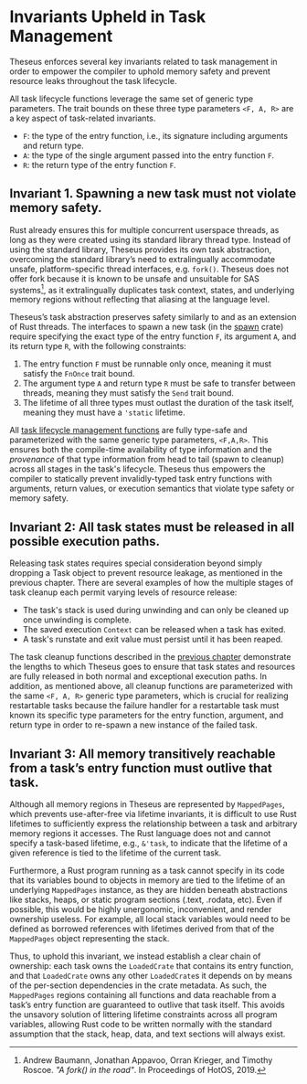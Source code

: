 # Invariants Upheld in Task Management

Theseus enforces several key invariants related to task management in order to empower the compiler to uphold memory safety and prevent resource leaks throughout the task lifecycle.

All task lifecycle functions leverage the same set of generic type parameters. 
The trait bounds on these three type parameters `<F, A, R>` are a key aspect of task-related invariants.
* `F`: the type of the entry function, i.e., its signature including arguments and return type.
* `A`: the type of the single argument passed into the entry function `F`.
* `R`: the return type of the entry function `F`.


## Invariant 1. Spawning a new task must not violate memory safety.

Rust already ensures this for multiple concurrent userspace threads, as long as they were created using its standard library thread type.
Instead of using the standard library, Theseus provides its own task abstraction, overcoming the standard library’s need 
to extralingually accommodate unsafe, platform-specific thread interfaces, e.g. `fork()`. 
Theseus does not offer fork because it is known to be unsafe and unsuitable for SAS systems[^2], 
as it extralingually duplicates task context, states, and underlying memory regions without reflecting that aliasing at the language level.

Theseus’s task abstraction preserves safety similarly to and as an extension of Rust threads. 
The interfaces to spawn a new task (in the [spawn] crate) require specifying the exact type of the entry
function `F`, its argument `A`, and its return type `R`, with the following constraints:
1. The entry function `F` must be runnable only once, meaning it must satisfy the `FnOnce` trait bound.
2. The argument type `A` and return type `R` must be safe to transfer between threads, meaning they must satisfy the `Send` trait bound.
3. The lifetime of all three types must outlast the duration of the task itself, meaning they must have a `'static` lifetime.


All [task lifecycle management functions](./task.md#the-task-lifecycle) are fully type-safe and parameterized with the same generic type parameters, `<F,A,R>`. 
This ensures both the compile-time availability of type information and the *provenance* of that type information from head to tail (spawn to cleanup) across all stages in the task's lifecycle.
Theseus thus empowers the compiler to statically prevent invalidly-typed task entry functions with arguments, return values, or execution semantics that violate type safety or memory safety.

## Invariant 2: All task states must be released in all possible execution paths.

Releasing task states requires special consideration beyond simply dropping a Task object to prevent resource leakage, as mentioned in the previous chapter.
There are several examples of how the multiple stages of task cleanup each permit varying levels of resource release:
* The task's stack is used during unwinding and can only be cleaned up once unwinding is complete.
* The saved execution `Context` can be released when a task has exited.
* A task's runstate and exit value must persist until it has been reaped.

The task cleanup functions described in the [previous chapter](./task.md#cleaning-up-tasks) demonstrate the lengths to which Theseus goes to ensure that task states and resources are fully released in both normal and exceptional execution paths. 
In addition, as mentioned above, all cleanup functions are parameterized with the same `<F, A, R>` generic type parameters, 
which is crucial for realizing restartable tasks because the failure handler for a restartable task must known its specific type parameters for the entry function, argument, and return type in order to re-spawn a new instance of the failed task.


## Invariant 3: All memory transitively reachable from a task’s entry function must outlive that task.
Although all memory regions in Theseus are represented by `MappedPages`, which prevents use-after-free via lifetime invariants,
it is difficult to use Rust lifetimes to sufficiently express the relationship between a task and arbitrary memory regions it accesses.
The Rust language does not and cannot specify a task-based lifetime, e.g., `&'task`, to indicate that the lifetime of a given reference is tied to the lifetime of the current task.

Furthermore, a Rust program running as a task cannot specify in its code that its variables bound to objects in memory are tied to the lifetime of an underlying `MappedPages` instance, as they are hidden beneath abstractions like stacks, heaps, or static program sections (.text, .rodata, etc).
Even if possible, this would be highly unergonomic, inconvenient, and render ownership useless.
For example, all local stack variables would need to be defined as borrowed references with lifetimes derived from that of the `MappedPages` object representing the stack.

Thus, to uphold this invariant, we instead establish a clear chain of ownership: 
each task owns the `LoadedCrate` that contains its entry function,
and that `LoadedCrate` owns any other `LoadedCrate`s it depends on by means of the per-section dependencies in the crate metadata.
As such, the `MappedPages` regions containing all functions and data reachable from a task’s entry function are guaranteed
to outlive that task itself. 
This avoids the unsavory solution of littering lifetime constraints across all program variables, allowing Rust code to be written normally with the standard assumption that the
stack, heap, data, and text sections will always exist.

[^2]: Andrew Baumann, Jonathan Appavoo, Orran Krieger,
and Timothy Roscoe. *"A fork() in the road"*. In Proceedings of HotOS, 2019.

[spawn]: https://theseus-os.github.io/Theseus/doc/spawn/index.html
